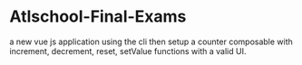 # Atlschool-Final-Exams
a new vue js application using the cli then setup a counter composable with increment, decrement, reset, setValue functions with a valid UI.
